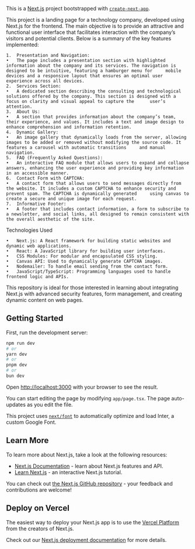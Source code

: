 This is a [Next.js](https://nextjs.org/) project bootstrapped with [`create-next-app`](https://github.com/vercel/next.js/tree/canary/packages/create-next-app).

This project is a landing page for a technology company, developed using Next.js for the frontend. The main objective is to provide an attractive and functional user interface that facilitates interaction with the company’s visitors and potential clients. Below is a summary of the key features implemented:

	1.	Presentation and Navigation:
	•	The page includes a presentation section with highlighted information about the company and its services. The navigation is designed to be intuitive, featuring a hamburger menu for     mobile devices and a responsive layout that ensures an optimal user experience across all devices.
	2.	Services Section:
	•	A dedicated section describing the consulting and technological solutions offered by the company. This section is designed with a focus on clarity and visual appeal to capture the      user’s attention.
	3.	About Us:
	•	A section that provides information about the company’s team, their experience, and values. It includes a text and image design to enhance comprehension and information retention.
	4.	Dynamic Gallery:
	•	An image gallery that dynamically loads from the server, allowing images to be added or removed without modifying the source code. It features a carousel with automatic transitions     and manual navigation.
	5.	FAQ (Frequently Asked Questions):
	•	An interactive FAQ module that allows users to expand and collapse answers, enhancing the user experience and providing key information in an accessible manner.
	6.	Contact Form with CAPTCHA:
	•	A contact form that allows users to send messages directly from the website. It includes a custom CAPTCHA to enhance security and prevent spam. The CAPTCHA is dynamically generated     using canvas to create a secure and unique image for each request.
	7.	Informative Footer:
	•	A footer that includes contact information, a form to subscribe to a newsletter, and social links, all designed to remain consistent with the overall aesthetic of the site.

Technologies Used

	•	Next.js: A React framework for building static websites and dynamic web applications.
	•	React: A JavaScript library for building user interfaces.
	•	CSS Modules: For modular and encapsulated CSS styling.
	•	Canvas API: Used to dynamically generate CAPTCHA images.
	•	Nodemailer: To handle email sending from the contact form.
	•	JavaScript/TypeScript: Programming languages used to handle frontend logic and APIs.

This repository is ideal for those interested in learning about integrating Next.js with advanced security features, form management, and creating dynamic content on web pages.

## Getting Started

First, run the development server:

```bash
npm run dev
# or
yarn dev
# or
pnpm dev
# or
bun dev
```

Open [http://localhost:3000](http://localhost:3000) with your browser to see the result.

You can start editing the page by modifying `app/page.tsx`. The page auto-updates as you edit the file.

This project uses [`next/font`](https://nextjs.org/docs/basic-features/font-optimization) to automatically optimize and load Inter, a custom Google Font.

## Learn More

To learn more about Next.js, take a look at the following resources:

- [Next.js Documentation](https://nextjs.org/docs) - learn about Next.js features and API.
- [Learn Next.js](https://nextjs.org/learn) - an interactive Next.js tutorial.

You can check out [the Next.js GitHub repository](https://github.com/vercel/next.js/) - your feedback and contributions are welcome!



## Deploy on Vercel

The easiest way to deploy your Next.js app is to use the [Vercel Platform](https://vercel.com/new?utm_medium=default-template&filter=next.js&utm_source=create-next-app&utm_campaign=create-next-app-readme) from the creators of Next.js.

Check out our [Next.js deployment documentation](https://nextjs.org/docs/deployment) for more details.
